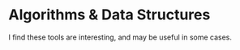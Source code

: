 # Algorithms & Data Structures
I find these tools are interesting, and may be useful in some cases.
